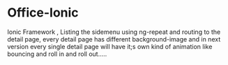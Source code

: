 # Office-Ionic
Ionic Framework , Listing the sidemenu using ng-repeat and routing to the detail page, every detail page has different background-image and in next version every single detail page will have it;s own kind of animation like bouncing and roll in and roll out.....
